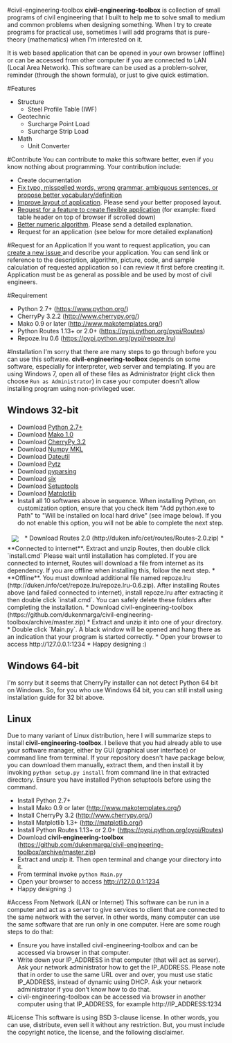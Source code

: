 #civil-engineering-toolbox
**civil-engineering-toolbox** is collection of small programs of
civil engineering that I built to help me to 
solve small to medium and common problems when designing something.
When I try to create programs for practical use, sometimes I will add programs
that is pure-theory (mathematics) when I'm interested on it.

It is web based application that can be opened in your own browser (offline)
or can be accessed from other computer if you are connected to LAN (Local Area
Network).
This software can be used as a problem-solver, reminder (through the shown
formula), or just to give quick estimation.

#Features
* Structure
    * Steel Profile Table (IWF)
* Geotechnic
    * Surcharge Point Load
    * Surcharge Strip Load
* Math
    * Unit Converter

#Contribute
You can contribute to make this software better, even if you know nothing about
programming. Your contribution include:
* Create documentation
* <a href="https://github.com/dukenmarga/civil-engineering-toolbox/issues/new?title=Fix%20typo%20/%20Ambiguous%20Sentences:%20_your_subject_"
target="_blank">
Fix typo, misspelled words, wrong grammar, ambiguous sentences, or propose
better vocabulary/definition</a>
* <a href="https://github.com/dukenmarga/civil-engineering-toolbox/issues/new?title=Improve%20Layout:%20_your_subject_"
target="_blank">
Improve layout of application</a>. Please send your better proposed layout.
* <a href="https://github.com/dukenmarga/civil-engineering-toolbox/issues/new?title=Feature%20request:%20_your_subject_"
target="_blank">
Request for a feature to create flexible application</a> (for example: fixed table
header on top of browser if scrolled down)
* <a href="https://github.com/dukenmarga/civil-engineering-toolbox/issues/new?title=Numeric%20algorithm:%20_your_subject_"
target="_blank">
Better numeric algorithm</a>. Please send a detailed explanation.
* Request for an application (see below for more detailed explanation)

#Request for an Application
If you want to request application, you can 
<a href="https://github.com/dukenmarga/civil-engineering-toolbox/issues/new?title=Application%20Request:%20_application_name_" target="_blank">
create a new issue </a> and describe your application.
You can send link or reference to the description, algorithm, picture, code, and 
sample calculation of requested application so I can 
review it first before creating it.
Application must be as general as possible and be used by most of civil
engineers.

#Requirement
* Python 2.7+ (https://www.python.org/)
* CherryPy 3.2.2 (http://www.cherrypy.org/)
* Mako 0.9 or later (http://www.makotemplates.org/)
* Python Routes 1.13+ or 2.0+ (https://pypi.python.org/pypi/Routes)
* Repoze.lru 0.6 (https://pypi.python.org/pypi/repoze.lru)

#Installation
I'm sorry that there are many steps to go through before you can use this
software. **civil-engineering-toolbox** depends on some software, especially
for interpreter, web server and templating. If you are using Windows 7, open all
of these files as Administrator (right click then choose `Run as Administrator`)
in case your computer doesn't allow installing program using non-privileged user.

## Windows 32-bit
* Download <a href="https://www.python.org/ftp/python/2.7.8/python-2.7.8.msi">Python 2.7+</a>
* Download <a href="http://www.lfd.uci.edu/~gohlke/pythonlibs/ekvtz8ci/Mako-1.0.0.win32-py2.7.exe">Mako 1.0</a>
* Download <a href="http://download.cherrypy.org/cherrypy/3.2.2/CherryPy-3.2.2.win32.exe">CherryPy 3.2</a>
* Download <a href="http://www.lfd.uci.edu/~gohlke/pythonlibs/ensjsj6n/numpy-MKL-1.9.1.win32-py2.7.exe">Numpy MKL</a>
* Download <a href="http://www.lfd.uci.edu/~gohlke/pythonlibs/ensjsj6n/python-dateutil-2.2.win32-py2.7.exe">Dateutil</a>
* Download <a href="http://www.lfd.uci.edu/~gohlke/pythonlibs/ensjsj6n/pytz-2014.7.win32-py2.7.exe">Pytz</a>
* Download <a href="http://www.lfd.uci.edu/~gohlke/pythonlibs/ensjsj6n/pyparsing-2.0.3.win32-py2.7.exe">pyparsing</a>
* Download <a href="http://www.lfd.uci.edu/~gohlke/pythonlibs/ensjsj6n/six-1.8.0.win32-py2.7.exe">six</a>
* Download <a href="http://www.lfd.uci.edu/~gohlke/pythonlibs/ekvtz8ci/setuptools-5.4.2.win32-py2.7.exe">Setuptools</a>
* Download <a href="http://www.lfd.uci.edu/~gohlke/pythonlibs/ensjsj6n/matplotlib-1.4.2.win32-py2.7.exe">Matplotlib</a>
* Install all 10 softwares above in sequence. When installing Python, on
customization option, ensure that you check item "Add python.exe to Path" to
"Will be installed on local hard drive" (see image below). If you do not enable this option, you
will not be able to complete the next step. 
<img src="http://duken.info/cet/img/customize_python.png" align="center" hspace="10" vspace="6">
* Download Routes 2.0 (http://duken.info/cet/routes/Routes-2.0.zip)
    * **Connected to internet**. Extract and unzip Routes, then double click `install.cmd`
      Please wait until installation has completed. If you are connected to internet,
      Routes will download a file from internet as its
      dependency. If you are offline when installing this, follow the next step.
    * **Offline**. You must download additional file named repoze.lru 
      (http://duken.info/cet/repoze.lru/repoze.lru-0.6.zip). After installing
      Routes above (and failed connected to internet), install repoze.lru
      after extracting it then double click `install.cmd`.
  You can safely delete these folders after completing the installation.
* Download civil-engineering-toolbox (https://github.com/dukenmarga/civil-engineering-toolbox/archive/master.zip)
* Extract and unzip it into one of your directory.
* Double click `Main.py`. A black window will be opened and hang there as an
indication that your program is started correctly.
* Open your browser to access http://127.0.0.1:1234
* Happy designing :)

## Windows 64-bit
I'm sorry but it seems that CherryPy installer can not detect Python 64 bit
on Windows. So, for you who use Windows 64 bit, you can still install using 
installation guide for 32 bit above.

## Linux
Due to many variant of Linux distribution, here I will summarize steps to install
**civil-engineering-toolbox**. I believe that you had already able to use your
software manager, either by GUI (graphical user interface) or command line from
terminal. If your repository doesn't have package below, you can download them
manually, extract them, and then install it by invoking `python setup.py install`
from command line in that extracted directory.
Ensure you have installed Python setuptools before using the command.
* Install Python 2.7+
* Install Mako 0.9 or later (http://www.makotemplates.org/)
* Install CherryPy 3.2 (http://www.cherrypy.org/)
* Install Matplotlib 1.3+ (http://matplotlib.org/)
* Install Python Routes 1.13+ or 2.0+ (https://pypi.python.org/pypi/Routes)
* Download **civil-engineering-toolbox** (https://github.com/dukenmarga/civil-engineering-toolbox/archive/master.zip)
* Extract and unzip it. Then open terminal and change your directory into it.
* From terminal invoke `python Main.py`
* Open your browser to access http://127.0.0.1:1234
* Happy designing :)

#Access From Network (LAN or Internet)
This software can be run in a computer and act as a server to give services
to client that are connected to the same network with the server.
In other words, many computer can use the same software that are run only in
one computer.
Here are some rough steps to do that:
* Ensure you have installed civil-engineering-toolbox and can be accessed 
via browser in that computer.
* Write down your IP_ADDRESS in that computer (that will act as server). Ask
your network administrator how to get the IP_ADDRESS. Please note that in order
to use the same URL over and over, you must use static IP_ADDRESS, instead of
dynamic using DHCP. Ask your network administrator if you don't know how to do
that.
* civil-engineering-toolbox can be accessed via browser in another computer 
using that IP_ADDRESS, for example http://IP_ADDRESS:1234

#License
This software is using BSD 3-clause license. In other words, you
can use, distribute, even sell it without any restriction. But, you
must include the copyright notice, the license, and the following
disclaimer.